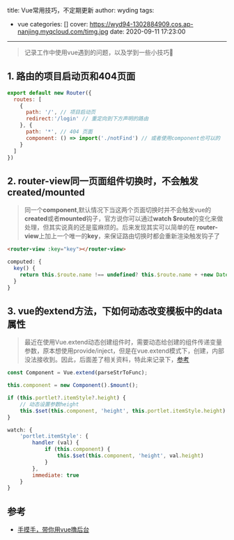 title: Vue常用技巧，不定期更新
author: wyding
tags:
  - vue
categories: []
cover:
  https://wyd94-1302884909.cos.ap-nanjing.myqcloud.com/timg.jpg
date: 2020-09-11 17:23:00
---
> 记录工作中使用vue遇到的问题，以及学到一些小技巧🤣

<!-- more -->

## 1. 路由的项目启动页和404页面
```javascript
export default new Router({
  routes: [
    {
      path: '/', // 项目启动页
      redirect:'/login' // 重定向到下方声明的路由
    }, {
      path: '*', // 404 页面
      component: () => import('./notFind') // 或者使用component也可以的
    }
  ]
})
```

## 2. **router-view**同一页面组件切换时，不会触发**created/mounted**
> 同一个**component**,默认情况下当这两个页面切换时并不会触发vue的**created**或者**mounted**钩子，官方说你可以通过**watch $route**的变化来做处理，但其实说真的还是蛮麻烦的。后来发现其实可以简单的在 **router-view**上加上一个唯一的**key**，来保证路由切换时都会重新渲染触发钩子了

```html
<router-view :key="key"></router-view>
```

```javascript
computed: {
  key() {
    return this.$route.name !== undefined? this.$route.name + +new Date(): this.$route + +new Date()
  }
}
```

## 3. vue的extend方法，下如何动态改变模板中的data属性
> 最近在使用Vue.extend动态创建组件时，需要动态给创建的组件传递变量参数，原本想使用provide/inject，但是在vue.extend模式下，创建，内部没法接收到。因此，后面差了相关资料，特此来记录下，[参考](https://segmentfault.com/q/1010000016082860)

```javascript
const Component = Vue.extend(parseStrToFunc);

this.component = new Component().$mount();

if (this.portlet?.itemStyle?.height) {
    // 动态设置参数height
    this.$set(this.component, 'height', this.portlet.itemStyle.height)
}
```

```javascript
watch: {
    'portlet.itemStyle': {
        handler (val) {
            if (this.component) {
                this.$set(this.component, 'height', val.height)
            }
        },
        immediate: true
    }
}
```

## 参考 

- [手摸手，带你用vue撸后台](https://juejin.im/post/59097cd7a22b9d0065fb61d2)